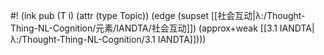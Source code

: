#! (ink pub (T i) (attr (type Topic)) (edge (supset [[社会互动|λ:/Thought-Thing-NL-Cognition/元素/IANDTA/社会互动]]) (approx+weak [[3.1 IANDTA|λ:/Thought-Thing-NL-Cognition/3.1 IANDTA]])))